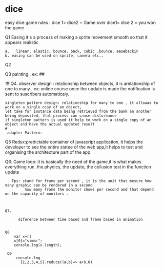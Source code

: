 # dice


easy dice game 
 rules : dice 1> dice2  = Game over 
         dice1= dice 2 = you won the game 
        
        


Q1  Easing it's a process of making a sprite movement smooth so that it appears realistic

    a.   linear, elastic, bounce, back, cubic ,bounce, easebackin
    b. easing can be used on sprite, camera etc..

Q2  


Q3 painting , 
          ex: ##
          
1!!!Q4. observer design : relationship between objects, it is arelationship of one to many .
                        ex: online course once the update is made the notification is sent to suscribers automaticaly.
                        
    singleton pattern design: relationship for many to one , it allowas to work on a single copy of an object, 
    let take for instance data being retrieved from the bank an another being deposited, that process can cause disturbance 
    if singleton pattern is used it help to work on a single copy of an object and have the actual updated result 
    #
     adapter Pattern:
     
     
Q5
    Redux:predictable container of javascript application, it helps the developer to see the entire statee of the web app,it
     helps to test and organising the architecture part of the app
 
 Q6.
      Game loop:
                it is basically the need of the game,it is what makes everything run, the phydics, the update, the
                collusion test in the function update
                
       Fps: stand for frame per second , it is the unit that mesure how many graphic can be rendered in a second
             how many frame the monitor shows per second and that depend on the capacity of monitors .
             
             
             
    Q7. 
        
          diference between time based and frame based in animation 
          
          
    Q8
        var x=[]
        x[0]="simbi";
        console.log(x.length);
        
     Q9
         console.log
           [1,2,3,4,5].reduce((a,b)=> a+b,0)

